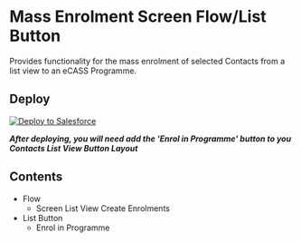 # Mass Enrolment Screen Flow/List Button
Provides functionality for the mass enrolment of selected Contacts from a list view to an eCASS Programme. 

## Deploy
<a href="https://githubsfdeploy.herokuapp.com?owner=Enclude-Components&repo=mass-enrolments&ref=main">
  <img alt="Deploy to Salesforce"
       src="https://raw.githubusercontent.com/afawcett/githubsfdeploy/master/deploy.png">
</a>

***After deploying, you will need add the 'Enrol in Programme' button to you Contacts List View Button Layout***

## Contents
- Flow 
  - Screen List View Create Enrolments
- List Button 
  - Enrol in Programme
